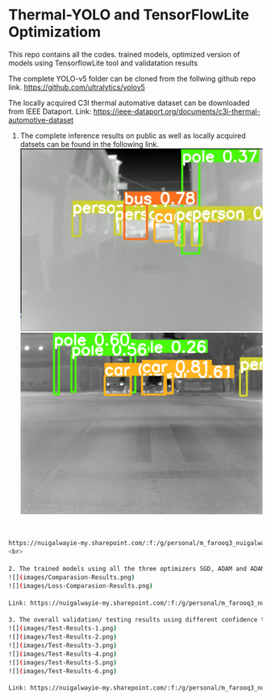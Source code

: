 # Thermal-YOLO and TensorFlowLite Optimizatiom

This repo contains all the codes. trained models, optimized version of models using TensorflowLite tool and validatation results

The complete YOLO-v5 folder can be cloned from the follwing github repo link.
https://github.com/ultralytics/yolov5 

The locally acquired C3I thermal automative dataset can be downloaded from IEEE Dataport.
Link: https://ieee-dataport.org/documents/c3i-thermal-automotive-dataset

1. The complete inference results on public as well as locally acquired datsets can be found in the following link.
![](images/inference-results.png)
![](images/006751.png)
<br>

```bash
https://nuigalwayie-my.sharepoint.com/:f:/g/personal/m_farooq3_nuigalway_ie/EmSY4MawO89Kt_6wsDn_V1YBzeuwLYe6z2b2VU2WJp0b3g?e=wb8IgU
<br>

2. The trained models using all the three optimizers SGD, ADAM and ADAMW can be found in the following link. The link also provided optimized version of the model using TensorFlowLite tool in the SGD model folder.
![](images/Comparasion-Results.png)
![](images/Loss-Comparasion-Results.png)

Link: https://nuigalwayie-my.sharepoint.com/:f:/g/personal/m_farooq3_nuigalway_ie/EoomnUQ1xxNKqPDfCJgtQMsBnGiEaKtUsj8zUMc71EPnhQ?e=vlpjGT 

3. The overall validation/ testing results using different confidence threshold and IoU threshold can be found in the following link.
![](images/Test-Results-1.png)
![](images/Test-Results-2.png)
![](images/Test-Results-3.png)
![](images/Test-Results-4.png)
![](images/Test-Results-5.png)
![](images/Test-Results-6.png)

Link: https://nuigalwayie-my.sharepoint.com/:f:/g/personal/m_farooq3_nuigalway_ie/ErYzIbafONlKl04jTAnpFQkBEK9-B2N350DWgSnk8rIGLw?e=lknp0f
